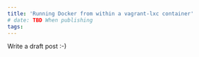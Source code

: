 ```yaml
---
title: 'Running Docker from within a vagrant-lxc container'
# date: TBD When publishing
tags:
---
```


Write a draft post :-)

